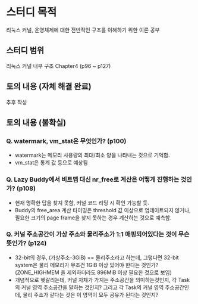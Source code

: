 # 스터디 목적

리눅스 커널, 운영체제에 대한 전반적인 구조를 이해하기 위한 이론 공부

## 스터디 범위

리눅스 커널 내부 구조 Chapter4 (p96 ~ p127)

## 토의 내용 (자체 해결 완료)

추후 작성

## 토의 내용 (불확실)

### Q. watermark, vm\_stat은 무엇인가? (p100)

* watermark는 메모리 사용량의 최대/최소 양을 나타내는 것으로 기억함.
* vm\_stat은 통계 값 등으로 예상됨

### Q. Lazy Buddy에서 비트맵 대신 nr\_free로 계산은 어떻게 진행하는 것인가? (p108)

* 현재 명확한 답을 찾지 못함, 커널 코드 리딩 시 확인 가능할 듯.
* Buddy의 free\_area 계산 타이밍은 threshold 값 이상으로 업데이트되지 않거나,
  필요한 크기의 page frame을 찾지 못하는 경우 계산하는 것으로 예측함.

### Q. 커널 주소공간이 가상 주소와 물리주소가 1:1 매핑되어있다는 것이 무슨 뜻인가? (p124)

* 32-bit의 경우, (가상주소-3GiB) == 물리주소라고 하는데, 그렇다면 32-bit system은 물리 메모리가
  무조건 1GiB 이상 있어야 한다는 것인가? (ZONE\_HIGHMEM 을 제외하더라도 896MiB 이상 필요한 것으로 보임)
* 개념적으로 헷갈리는데, 커널 자체가 가지는 주소공간을 의미하는것인지, 각 Task의 커널 영역 주소공간을 말하는 것인지?
  그리고 각 Task의 커널 영역 주소공간인데, 물리 주소가 같다는 것은 이 영역이 모두 공유가 된다는 것인지?
